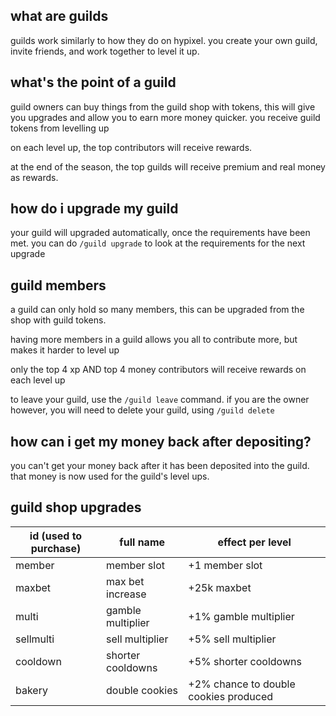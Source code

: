 <script>
  import DocsTemplate from "$lib/components/docs/DocsTemplate.svelte"
</script>

<DocsTemplate title='guilds' />

## what are guilds

guilds work similarly to how they do on hypixel. you create your own guild, invite friends, and work together to level it up.

## what's the point of a guild

guild owners can buy things from the guild shop with tokens, this will give you upgrades and allow you to earn more money quicker. you receive guild tokens from levelling up

on each level up, the top contributors will receive rewards.

at the end of the season, the top guilds will receive premium and real money as rewards.

## how do i upgrade my guild

your guild will upgraded automatically, once the requirements have been met. you can do `/guild upgrade` to look at the requirements for the next upgrade

## guild members

a guild can only hold so many members, this can be upgraded from the shop with guild tokens.

having more members in a guild allows you all to contribute more, but makes it harder to level up

only the top 4 xp AND top 4 money contributors will receive rewards on each level up

to leave your guild, use the `/guild leave` command. if you are the owner however, you will need to delete your guild, using `/guild delete`

## how can i get my money back after depositing?

you can't get your money back after it has been deposited into the guild. that money is now used for the guild's level ups.

## guild shop upgrades

| id (used to purchase) | full name         | effect per level                      |
| --------------------- | ----------------- | ------------------------------------- |
| member                | member slot       | +1 member slot                        |
| maxbet                | max bet increase  | +25k maxbet                           |
| multi                 | gamble multiplier | +1% gamble multiplier                 |
| sellmulti             | sell multiplier   | +5% sell multiplier                   |
| cooldown              | shorter cooldowns | +5% shorter cooldowns                 |
| bakery                | double cookies    | +2% chance to double cookies produced |

